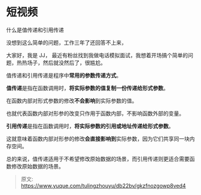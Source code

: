 # 短视频

什么是值传递和引用传递



没想到这么简单的问题，工作三年了还回答不上来，



大家好，我是 JJ， 最近有粉丝找到我做电话模拟面试，我想着开场搞个简单的问题，热热场子，然后就没然后了，很尴尬。



值传递和引用传递是程序中**常用的参数传递方式**。



**值传递**是指在函数调用时，**将实际参数的值复制一份传递给形式参数**。



在函数内部对形式参数的修改**不会影响**到实际参数的值。



也就代表函数内部对形参的改变只作用于函数内部，不影响函数外部的变量。



**引用传递**是指在函数调用时，**将实际参数的引用或地址传递给形式参数**。



这就意味着函数内部对形参的修改**会直接影响到**实际参数，因为它们共享同一块内存空间。



总的来说，值传递适用于不希望修改原始数据的场景，而引用传递则更适合需要函数修改原始数据的场景。



> 原文: <https://www.yuque.com/tulingzhouyu/db22bv/gkzfnozgowp8ved4>